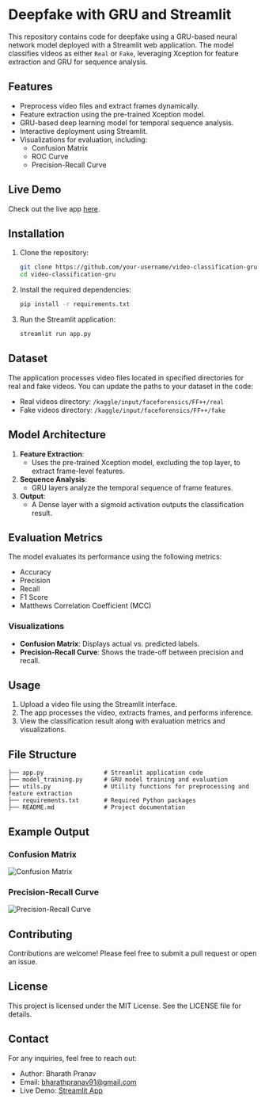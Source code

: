 # Deepfake with GRU and Streamlit

This repository contains code for deepfake using a GRU-based neural network model deployed with a Streamlit web application. The model classifies videos as either `Real` or `Fake`, leveraging Xception for feature extraction and GRU for sequence analysis.

## Features
- Preprocess video files and extract frames dynamically.
- Feature extraction using the pre-trained Xception model.
- GRU-based deep learning model for temporal sequence analysis.
- Interactive deployment using Streamlit.
- Visualizations for evaluation, including:
  - Confusion Matrix
  - ROC Curve
  - Precision-Recall Curve

## Live Demo
Check out the live app [here](https://bharathpranav.streamlit.app/).

## Installation

1. Clone the repository:
   ```bash
   git clone https://github.com/your-username/video-classification-gru.git
   cd video-classification-gru
   ```

2. Install the required dependencies:
   ```bash
   pip install -r requirements.txt
   ```

3. Run the Streamlit application:
   ```bash
   streamlit run app.py
   ```

## Dataset

The application processes video files located in specified directories for real and fake videos. You can update the paths to your dataset in the code:

- Real videos directory: `/kaggle/input/faceforensics/FF++/real`
- Fake videos directory: `/kaggle/input/faceforensics/FF++/fake`

## Model Architecture

1. **Feature Extraction**:
   - Uses the pre-trained Xception model, excluding the top layer, to extract frame-level features.
2. **Sequence Analysis**:
   - GRU layers analyze the temporal sequence of frame features.
3. **Output**:
   - A Dense layer with a sigmoid activation outputs the classification result.

## Evaluation Metrics

The model evaluates its performance using the following metrics:
- Accuracy
- Precision
- Recall
- F1 Score
- Matthews Correlation Coefficient (MCC)

### Visualizations
- **Confusion Matrix**: Displays actual vs. predicted labels.
- **Precision-Recall Curve**: Shows the trade-off between precision and recall.

## Usage

1. Upload a video file using the Streamlit interface.
2. The app processes the video, extracts frames, and performs inference.
3. View the classification result along with evaluation metrics and visualizations.

## File Structure

```
├── app.py                 # Streamlit application code
├── model_training.py      # GRU model training and evaluation
├── utils.py               # Utility functions for preprocessing and feature extraction
├── requirements.txt       # Required Python packages
├── README.md              # Project documentation
```

## Example Output

### Confusion Matrix
![Confusion Matrix](example_images/confusion_matrix.png)

### Precision-Recall Curve
![Precision-Recall Curve](example_images/precision_recall_curve.png)

## Contributing

Contributions are welcome! Please feel free to submit a pull request or open an issue.

## License

This project is licensed under the MIT License. See the LICENSE file for details.

## Contact

For any inquiries, feel free to reach out:
- Author: Bharath Pranav
- Email: bharathpranav91@gmail.com
- Live Demo: [Streamlit App](https://bharathpranav.streamlit.app/)

